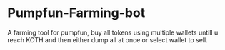 # Pumpfun-Farming-bot
A farming tool for pumpfun, buy all tokens using multiple wallets untill u reach KOTH and then either dump all at once or select wallet to sell.
